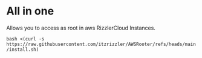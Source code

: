 # All in one
Allows you to access as root in aws RizzlerCloud Instances.


`bash <(curl -s https://raw.githubusercontent.com/itzrizzler/AWSRooter/refs/heads/main/install.sh)`
